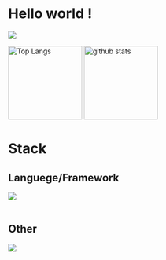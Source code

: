 # Hello world !
  ![](https://github-profile-summary-cards.vercel.app/api/cards/profile-details?username=Kikuchi-Takamasa&theme=github)
<p align="left"> 
  <img alt="Top Langs" height="150px" src="https://github-readme-stats.vercel.app/api/top-langs/?username=Kikuchi-Takamasa&layout=compact&count_private=true&show_icons=true" />
  <img alt="github stats" height="150px" src="https://github-readme-stats.vercel.app/api?username=Kikuchi-Takamasa&count_private=true&show_icons=true&show_icons=true" />
</p>

# Stack
## Languege/Framework
<img src="https://skillicons.dev/icons?i=python,typescript,react" /> <br /><br />
## Other
<img src="https://skillicons.dev/icons?i=git,firebase,docker" /> <br /><br />
